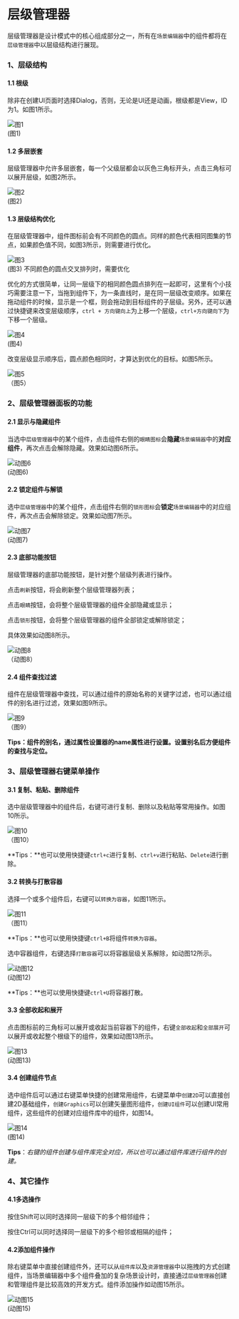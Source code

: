 # 层级管理器

层级管理器是设计模式中的核心组成部分之一，所有在`场景编辑器`中的组件都将在`层级管理器`中以层级结构进行展现。



### 1、层级结构

#### 1.1 根级

除非在创建UI页面时选择Dialog，否则，无论是UI还是动画，根级都是View，ID为1。如图1所示。

![图1](img/1.png) <br />(图1)

#### 1.2 多层嵌套

层级管理器中允许多层嵌套，每一个父级层都会以灰色三角标开头，点击三角标可以展开层级，如图2所示。

![图2](img/2.png)<br />(图2)

#### 1.3 层级结构优化

在层级管理器中，组件图标前会有不同颜色的圆点。同样的颜色代表相同图集的节点，如果颜色值不同，如图3所示，则需要进行优化。

![图3](img/3.png) <br />(图3) 不同颜色的圆点交叉排列时，需要优化

优化的方式很简单，让同一层级下的相同颜色圆点排列在一起即可，这里有个小技巧需要注意一下，当拖到组件下，为一条直线时，是在同一层级改变顺序。如果在拖动组件的时候，显示是一个框，则会拖动到目标组件的子层级。另外，还可以通过快捷键来改变层级顺序，`ctrl + 方向键向上`为上移一个层级，`ctrl+方向键向下`为下移一个层级。

![图4](img/4.png) <br /> (图4)

改变层级显示顺序后，圆点颜色相同时，才算达到优化的目标。如图5所示。

![图5](img/5.png) <br /> （图5）



### 2、层级管理器面板的功能

#### 2.1 显示与隐藏组件

当选中`层级管理器`中的某个组件，点击组件右侧的`眼睛图标`会**隐藏**`场景编辑器`中的**对应组件**，再次点击会解除隐藏。效果如动图6所示。

![动图6](img/6.gif) <br />(动图6)

#### 2.2 锁定组件与解锁

选中`层级管理器`中的某个组件，点击组件右侧的`锁形图标`会**锁定**`场景编辑器`中的对应组件，再次点击会解除锁定。效果如动图7所示。

![动图7](img/7.gif) <br />(动图7)



#### 2.3 底部功能按钮

层级管理器的底部功能按钮，是针对整个层级列表进行操作。

点击`刷新`按钮，将会刷新整个层级管理器列表；

点击`眼睛`按钮，会将整个层级管理器的组件全部隐藏或显示；

点击`锁形`按钮，会将整个层级管理器的组件全部锁定或解除锁定；

具体效果如动图8所示。

![动图8](img/8.gif) <br >（动图8）



#### 2.4 组件查找过滤

组件在层级管理器中查找，可以通过组件的原始名称的关键字过滤，也可以通过组件的别名进行过滤，效果如图9所示。

![图9](img/9.png) <br /> （图9）

**Tips：组件的别名，通过属性设置器的name属性进行设置。设置别名后方便组件的查找与定位。**



### 3、层级管理器右键菜单操作

#### 3.1 复制、粘贴、删除组件

选中层级管理器中的组件后，右键可进行复制、删除以及粘贴等常用操作。如图10所示。

![图10](img/10.png) <br />（图10）

**Tips：**也可以使用快捷键`ctrl+c`进行复制、`ctrl+v`进行粘贴、`Delete`进行删除。

#### 3.2 转换与打散容器

选择一个或多个组件后，右键可以`转换为容器`，如图11所示。

![图11](img/11.png) <br/>（图11）

**Tips：**也可以使用快捷键`ctrl+B`将组件`转换为容器`。

选中容器组件，右键选择`打散容器`可以将容器层级关系解除，如动图12所示。

![动图12](img/12.gif) <br /> (动图12)

**Tips：**也可以使用快捷键`ctrl+U`将容器打散。

#### 3.3 全部收起和展开

点击图标前的三角标可以展开或收起当前容器下的组件，右键`全部收起`和`全部展开`可以展开或收起整个根级下的组件，效果如动图13所示。

![图13](img/13.gif) <br /> (动图13)

#### 3.4 创建组件节点

选中组件后可以通过右键菜单快捷的创建常用组件，右键菜单中`创建2D`可以直接创建2D基础组件，`创建Graphics`可以创建矢量图形组件，`创建UI组件`可以创建UI常用组件，这些组件的创建对应组件库中的组件，如图14。

![图14](img/14.png) <br />(图14)

**Tips**：*右键的组件创建与组件库完全对应，所以也可以通过组件库进行组件的创建。*



### 4、其它操作

#### 4.1多选操作

按住Shift可以同时选择同一层级下的多个相邻组件；

按住Ctrl可以同时选择同一层级下的多个相邻或相隔的组件； 

#### 4.2添加组件操作

除右键菜单中直接创建组件外，还可以从`组件库`以及`资源管理器`中以拖拽的方式创建组件，当场景编辑器中多个组件叠加的复杂场景设计时，直接通过`层级管理器`创建和管理组件是比较高效的开发方式。组件添加操作如动图15所示。

![动图15](img/15.gif) <br /> (动图15)



